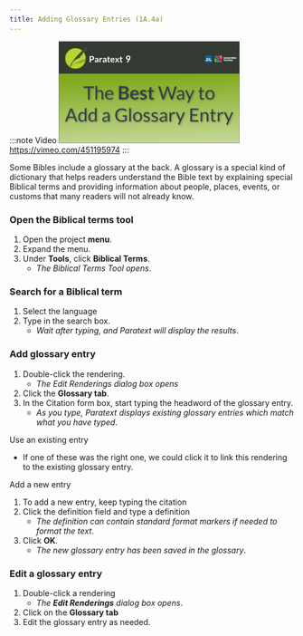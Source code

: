```yaml
---
title: Adding Glossary Entries (1A.4a)
---
```


:::note Video
[![ ](../../media/1A.4a.png)](https://vimeo.com/451195974)  
https://vimeo.com/451195974
:::

Some Bibles include a glossary at the back. A glossary is a special kind of dictionary that helps readers understand the Bible text by explaining special Biblical terms and providing information about people, places, events, or customs that many readers will not already know.

### Open the Biblical terms tool

1.   Open the project **menu**.
1.   Expand the menu.
1.   Under **Tools**, click **Biblical Terms**.
      -  *The Biblical Terms Tool opens*.

### Search for a Biblical term

1.   Select the language
1.   Type in the search box.
      -  *Wait after typing, and Paratext will display the results*.

### Add glossary entry

1.   Double-click the rendering.
     -  *The Edit Renderings dialog box opens*
1.   Click the **Glossary tab**.
1.   In the Citation form box, start typing the headword of the glossary entry.
     -  *As you type, Paratext displays existing glossary entries which match what you have typed*.

Use an existing entry
-  If one of these was the right one, we could click it to link this rendering to the existing glossary entry.

Add a new entry  
1.   To add a new entry, keep typing the citation
2.   Click the definition field and type a definition
     -  *The definition can contain standard format markers if needed to format the text*.
3.   Click **OK**.
      -  *The new glossary entry has been saved in the glossary*.
#####

### Edit a glossary entry

1.   Double-click a rendering
      -  *The **Edit Renderings** dialog box opens*.
2.   Click on the **Glossary tab**
3.   Edit the glossary entry as needed.


